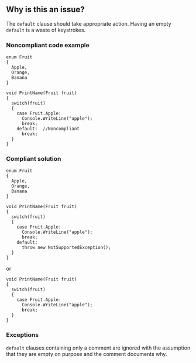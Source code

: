 ## Why is this an issue?
 
The `default` clause should take appropriate action. Having an empty `default` is a waste of keystrokes.
 
### Noncompliant code example

    enum Fruit
    {
      Apple,
      Orange,
      Banana
    }
    
    void PrintName(Fruit fruit)
    {
      switch(fruit)
      {
        case Fruit.Apple:
          Console.WriteLine("apple");
          break;
        default:  //Noncompliant
          break;
      }
    }

### Compliant solution

    enum Fruit
    {
      Apple,
      Orange,
      Banana
    }
    
    void PrintName(Fruit fruit)
    {
      switch(fruit)
      {
        case Fruit.Apple:
          Console.WriteLine("apple");
          break;
        default:
          throw new NotSupportedException();
      }
    }

or

    void PrintName(Fruit fruit)
    {
      switch(fruit)
      {
        case Fruit.Apple:
          Console.WriteLine("apple");
          break;
      }
    }

### Exceptions
 
`default` clauses containing only a comment are ignored with the assumption that they are empty on purpose and the comment documents why.